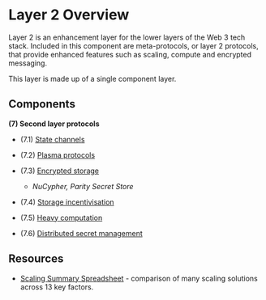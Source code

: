 # Layer 2 Overview

Layer 2 is an enhancement layer for the lower layers of the Web 3 tech stack. Included in this component are meta-protocols, or layer 2 protocols, that provide enhanced features such as scaling, compute and encrypted messaging.

This layer is made up of a single component layer.

## Components

**(7) Second layer protocols**

  * (7.1) [State channels](state_channels.md)
  * (7.2) [Plasma protocols](plasma_protocols.md)
  * (7.3) [Encrypted storage](encrypted_storage.md)

    - _NuCypher, Parity Secret Store_


  * (7.4) [Storage incentivisation](storage_incentivisation.md)
  * (7.5) [Heavy computation](heavy_computation.md)
  * (7.6) [Distributed secret management](distributed_secret_management.md)


## Resources

  * [Scaling Summary Spreadsheet](https://docs.google.com/spreadsheets/d/1BQ0bK_LhSQvxtvXryVoIcmxeKMuVJCq6oD0aS5_hpC8/edit) - comparison of many scaling solutions across 13 key factors.
